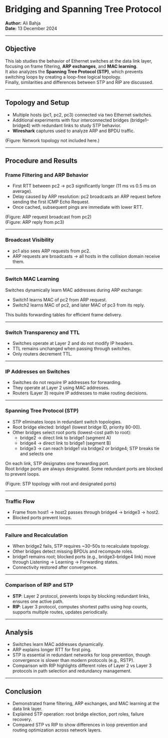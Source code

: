 # Bridging and Spanning Tree Protocol  
**Author:** Ali Bahja  
**Date:** 13 December 2024  

---

## Objective
This lab studies the behavior of Ethernet switches at the data link layer, focusing on frame filtering, **ARP exchanges**, and **MAC learning**.  
It also analyzes the **Spanning Tree Protocol (STP)**, which prevents switching loops by creating a loop-free logical topology.  
Finally, similarities and differences between STP and RIP are discussed.

---

## Topology and Setup
- Multiple hosts (pc1, pc2, pc3) connected via two Ethernet switches.  
- Additional experiments with four interconnected bridges (bridge1–bridge4) with redundant links to study STP behavior.  
- **Wireshark** captures used to analyze ARP and BPDU traffic.  

(Figure: Network topology not included here.)

---

## Procedure and Results

### Frame Filtering and ARP Behavior
- First RTT between pc2 → pc3 significantly longer (11 ms vs 0.5 ms on average).  
- Delay caused by ARP resolution: pc2 broadcasts an ARP request before sending the first ICMP Echo Request.  
- Once cached, subsequent pings are immediate with lower RTT.  

(Figure: ARP request broadcast from pc2)  
(Figure: ARP reply from pc3)  

---

### Broadcast Visibility
- pc1 also sees ARP requests from pc2.  
- ARP requests are broadcasts → all hosts in the collision domain receive them.  

---

### Switch MAC Learning
Switches dynamically learn MAC addresses during ARP exchange:  
- Switch1 learns MAC of pc2 from ARP request.  
- Switch2 learns MAC of pc2, and later MAC of pc3 from its reply.  

This builds forwarding tables for efficient frame delivery.  

---

### Switch Transparency and TTL
- Switches operate at Layer 2 and do not modify IP headers.  
- TTL remains unchanged when passing through switches.  
- Only routers decrement TTL.  

---

### IP Addresses on Switches
- Switches do not require IP addresses for forwarding.  
- They operate at Layer 2 using MAC addresses.  
- Routers (Layer 3) require IP addresses to make routing decisions.  

---

### Spanning Tree Protocol (STP)
- STP eliminates loops in redundant switch topologies.  
- Root bridge elected: bridge1 (lowest bridge ID, priority 80-00).  
- Other bridges select root ports (lowest-cost path to root):  
  - bridge2 → direct link to bridge1 (segment A)  
  - bridge4 → direct link to bridge1 (segment B)  
  - bridge3 → can reach bridge1 via bridge2 or bridge4; STP breaks tie and selects one  

On each link, STP designates one forwarding port.  
Root bridge ports are always designated. Some redundant ports are blocked to prevent loops.  

(Figure: STP topology with root and designated ports)  

---

### Traffic Flow
- Frame from host1 → host2 passes through bridge4 → bridge3 → host2.  
- Blocked ports prevent loops.  

---

### Failure and Recalculation
- When bridge2 fails, STP requires ~30–50s to recalculate topology.  
- Other bridges detect missing BPDUs and recompute roles.  
- bridge1 remains root; blocked ports (e.g., bridge3–bridge4 link) move through Listening → Learning → Forwarding states.  
- Connectivity restored after convergence.  

---

### Comparison of RIP and STP
- **STP**: Layer 2 protocol, prevents loops by blocking redundant links, ensures one active path.  
- **RIP**: Layer 3 protocol, computes shortest paths using hop counts, supports multiple routes, updates periodically.  

---

## Analysis
- Switches learn MAC addresses dynamically.  
- ARP explains longer RTT for first ping.  
- STP is essential in redundant networks for loop prevention, though convergence is slower than modern protocols (e.g., RSTP).  
- Comparison with RIP highlights different roles of Layer 2 vs Layer 3 protocols in path selection and redundancy management.  

---

## Conclusion
- Demonstrated frame filtering, ARP exchanges, and MAC learning at the data link layer.  
- Explained STP operation: root bridge election, port roles, failure recovery.  
- Compared STP vs RIP to show differences in loop prevention and routing optimization across network layers.  
